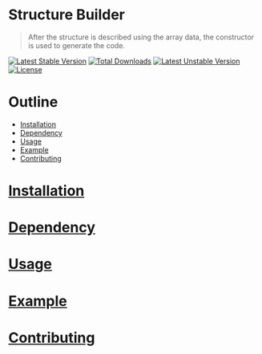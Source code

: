 Structure Builder
===

> After the structure is described using the array data, the constructor is used to generate the code.

[![Latest Stable Version](https://poser.pugx.org/marsapp/structure/v/stable)](https://packagist.org/packages/marsapp/structure) [![Total Downloads](https://poser.pugx.org/marsapp/structure/downloads)](https://packagist.org/packages/marsapp/structure) [![Latest Unstable Version](https://poser.pugx.org/marsapp/structure/v/unstable)](https://packagist.org/packages/marsapp/structure) [![License](https://poser.pugx.org/marsapp/structure/license)](https://packagist.org/packages/marsapp/structure)

# Outline
- [Installation](#Installation)
- [Dependency](#Dependency)
- [Usage](#Usage)
- [Example](#Example)
- [Contributing](#Contributing)

# [Installation](#Outline)

# [Dependency](#Outline)

# [Usage](#Outline)

# [Example](#Outline)

# [Contributing](#Outline)